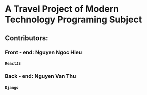 # A Travel Project of Modern Technology Programing Subject 

## Contributors:
### Front - end: Nguyen Ngoc Hieu
#### `ReactJS`
### Back - end: Nguyen Van Thu
#### `Django`
